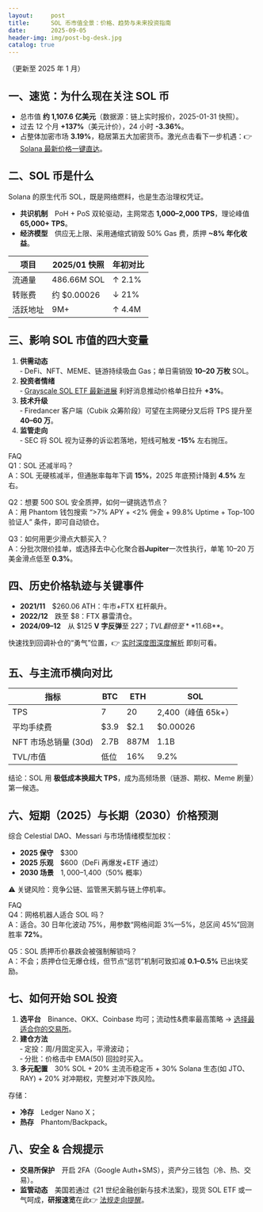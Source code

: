 ```yaml
---
layout:     post
title:      SOL 币市值全景：价格、趋势与未来投资指南
date:       2025-09-05
header-img: img/post-bg-desk.jpg
catalog: true
---
```


（更新至 2025 年 1 月）

## 一、速览：为什么现在关注 SOL 币
- 总市值 **约 1,107.6 亿美元**（数据源：链上实时报价，2025-01-31 快照）。  
- 过去 12 个月 **+137%**（美元计价），24 小时 **-3.36%**。  
- 占整体加密市场 **3.19%**，稳居第五大加密货币。激光点击看下一步机遇：👉 [Solana 最新价格一键直达](https://okxdog.com/)。

## 二、SOL 币是什么
Solana 的原生代币 SOL，既是网络燃料，也是生态治理权凭证。  
- **共识机制** PoH + PoS 双轮驱动，主网常态 **1,000–2,000 TPS**，理论峰值 **65,000+ TPS**。  
- **经济模型** 供应无上限、采用通缩式销毁 50% Gas 费，质押 **~8% 年化收益**。  

| 项目 | 2025/01 快照 | 年初对比 |
|---|---|----|
| 流通量 | 486.66M SOL | ↑ 2.1% |
| 转账费 | 约 $0.00026 | ↓ 21% |
| 活跃地址 | 9M+ | ↑ 4.4M |

## 三、影响 SOL 市值的四大变量
1. **供需动态**  
   ‑ DeFi、NFT、MEME、链游持续吸血 Gas；单日需销毁 **10–20 万枚** SOL。  
2. **投资者情绪**  
   ‑ [Grayscale SOL ETF 最新进展](https://okxdog.com/) 利好消息推动价格单日拉升 **+3%**。  
3. **技术升级**  
   ‑ Firedancer 客户端（Cubik 众筹阶段）可望在主网硬分叉后将 TPS 提升至 **40–60 万**。  
4. **监管走向**  
   ‑ SEC 将 SOL 视为证券的诉讼若落地，短线可触发 **-15%** 左右抛压。

FAQ  
Q1：SOL 还减半吗？  
A：SOL 无硬核减半，但通胀率每年下调 **15%**，2025 年底预计降到 **4.5%** 左右。  

Q2：想要 500 SOL 安全质押，如何一键挑选节点？  
A：用 Phantom 钱包搜索 “>7% APY + <2% 佣金 + 99.8% Uptime + Top-100 验证人” 条件，即可自动锁仓。  

Q3：如何用更少滑点大额买入？  
A：分批次限价挂单，或选择去中心化聚合器**Jupiter**一次性执行，单笔 10–20 万美金滑点低至 **0.3%**。

## 四、历史价格轨迹与关键事件
- **2021/11** $260.06 ATH：牛市+FTX 杠杆飙升。  
- **2022/12** 跌至 $8：FTX 暴雷清仓。  
- **2024/09–12** 从 $125 **V 字反弹**至 $227；TVL 翻倍至 **$11.6B**。  

快速找到回调补仓的“勇气”位置，👉 [实时深度图深度解析](https://okxdog.com/) 即刻可看。

## 五、与主流币横向对比
| 指标 | BTC | ETH | SOL |
|---|---|---|---|
| TPS | 7 | 20 | 2,400（峰值 65k+） |
| 平均手续费 | $3.9 | $2.1 | $0.00026 |
| NFT 市场总销量 (30d) | 2.7B | 887M | 1.1B |
| TVL/市值 | 低位 | 16% | 9.2% |

结论：SOL 用 **极低成本换超大 TPS**，成为高频场景（链游、期权、Meme 刷量）第一候选。

## 六、短期（2025）与长期（2030）价格预测
综合 Celestial DAO、Messari 与市场情绪模型加权：
- **2025 保守** $300  
- **2025 乐观** $600（DeFi 再爆发+ETF 通过）  
- **2030 场景** $1,000–$1,400（50% 概率）

⚠️ 关键风险：竞争公链、监管黑天鹅与链上停机率。

FAQ  
Q4：网格机器人适合 SOL 吗？  
A：适合。30 日年化波动 75%，用参数“网格间距 3%—5%，总区间 45%”回测胜率 **72%**。  

Q5：SOL 质押币价暴跌会被强制解锁吗？  
A：不会；质押仓位无爆仓线，但节点“惩罚”机制可致扣减 **0.1–0.5%** 已出块奖励。

## 七、如何开始 SOL 投资
1. **选平台** Binance、OKX、Coinbase 均可；流动性&费率最高策略 → [选择最适合你的交易所](https://okxdog.com/)。  
2. **建仓方法**   
   ‑ 定投：周/月固定买入，平滑波动；  
   ‑ 分批：价格击中 EMA(50) 回拉时买入。  
3. **多元配置** 30% SOL + 20% 主流币稳定币 + 30% Solana 生态(如 JTO、RAY) + 20% 对冲期权，完整对冲下跌风险。  

存储：  
- **冷存** Ledger Nano X；  
- **热存** Phantom/Backpack。

## 八、安全 & 合规提示
- **交易所保护** 开启 2FA（Google Auth+SMS），资产分三钱包（冷、热、交易）。  
- **监管动态** 美国若通过《21 世纪金融创新与技术法案》，现货 SOL ETF 或一气呵成，**研报速览**在此👉 [法规走向提醒](https://okxdog.com/)。